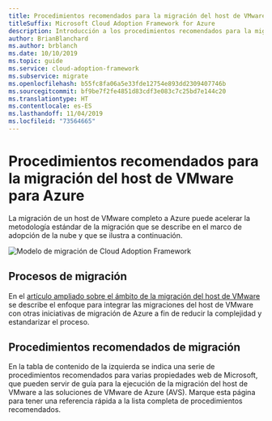 ```yaml
---
title: Procedimientos recomendados para la migración del host de VMware para Azure
titleSuffix: Microsoft Cloud Adoption Framework for Azure
description: Introducción a los procedimientos recomendados para la migración del host de VMware para Azure
author: BrianBlanchard
ms.author: brblanch
ms.date: 10/10/2019
ms.topic: guide
ms.service: cloud-adoption-framework
ms.subservice: migrate
ms.openlocfilehash: b55fc8fa06a5e33fde12754e893dd2309407746b
ms.sourcegitcommit: bf9be7f2fe4851d83cdf3e083c7c25bd7e144c20
ms.translationtype: HT
ms.contentlocale: es-ES
ms.lasthandoff: 11/04/2019
ms.locfileid: "73564665"
---
```

# <a name="vmware-host-migration-best-practices-for-azure"></a>Procedimientos recomendados para la migración del host de VMware para Azure

La migración de un host de VMware completo a Azure puede acelerar la metodología estándar de la migración que se describe en el marco de adopción de la nube y que se ilustra a continuación.

![Modelo de migración de Cloud Adoption Framework](../../_images/operational-transformation-migrate.png)

## <a name="migration-processes"></a>Procesos de migración

En el [artículo ampliado sobre el ámbito de la migración del host de VMware](../expanded-scope/vmware-host.md) se describe el enfoque para integrar las migraciones del host de VMware con otras iniciativas de migración de Azure a fin de reducir la complejidad y estandarizar el proceso.

## <a name="migration-best-practices"></a>Procedimientos recomendados de migración

En la tabla de contenido de la izquierda se indica una serie de procedimientos recomendados para varias propiedades web de Microsoft, que pueden servir de guía para la ejecución de la migración del host de VMware a las soluciones de VMware de Azure (AVS). Marque esta página para tener una referencia rápida a la lista completa de procedimientos recomendados.
